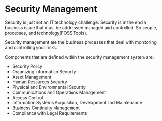 # Security Management

Security is just not an IT technology challenge. Security is in the end a business issue that must be addressed managed and controlled. So people, processes, and technology(FOSS Tools).

Security management are the business processes that deal with monitoring and controlling your risks.

Components that are defined within the security management system are:

* Security Policy
* Organizing Information Security
*  Asset Management
* Human Resources Security
* Physical and Environmental Security
* Communications and Operations Management
* Access Control
* Information Systems Acquisition, Development and Maintenance
* Business Continuity Management
* Compliance with Legal Requirements

